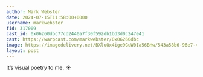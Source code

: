 ```yaml
---
author: Mark Webster
date: 2024-07-15T11:58:00+0000
username: markwebster
fid: 317009
cast_id: 0x06260dbc77cd2440a7f30f592db1bd3d0c247e41
cast: https://warpcast.com/markwebster/0x06260dbc
image: https://imagedelivery.net/BXluQx4ige9GuW0Ia56BHw/543a58b6-96e7-4058-a335-49d13bc51e00/original
layout: post
---
```

It’s visual poetry to me. ☀️  

<img src='https://imagedelivery.net/BXluQx4ige9GuW0Ia56BHw/543a58b6-96e7-4058-a335-49d13bc51e00/original' alt='' referrerpolicy='no-referrer'/>